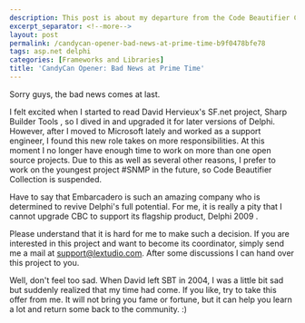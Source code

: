 ```yaml
---
description: This post is about my departure from the Code Beautifier Collection project.
excerpt_separator: <!--more-->
layout: post
permalink: /candycan-opener-bad-news-at-prime-time-b9f0478bfe78
tags: asp.net delphi
categories: [Frameworks and Libraries]
title: 'CandyCan Opener: Bad News at Prime Time'
---
```

Sorry guys, the bad news comes at last.
<!--more-->

I felt excited when I started to read David Hervieux's SF.net project, Sharp Builder Tools , so I dived in and upgraded it for later versions of Delphi. However, after I moved to Microsoft lately and worked as a support engineer, I found this new role takes on more responsibilities. At this moment I no longer have enough time to work on more than one open source projects. Due to this as well as several other reasons, I prefer to work on the youngest project #SNMP in the future, so Code Beautifier Collection is suspended.

Have to say that Embarcadero is such an amazing company who is determined to revive Delphi's full potential. For me, it is really a pity that I cannot upgrade CBC to support its flagship product, Delphi 2009 .

Please understand that it is hard for me to make such a decision. If you are interested in this project and want to become its coordinator, simply send me a mail at support@lextudio.com. After some discussions I can hand over this project to you.

Well, don't feel too sad. When David left SBT in 2004, I was a little bit sad but suddenly realized that my time had come. If you like, try to take this offer from me. It will not bring you fame or fortune, but it can help you learn a lot and return some back to the community. :)
